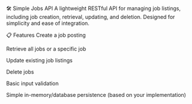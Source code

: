 🛠️ Simple Jobs API
A lightweight RESTful API for managing job listings, including job creation, retrieval, updating, and deletion. Designed for simplicity and ease of integration.

📋 Features
Create a job posting

Retrieve all jobs or a specific job

Update existing job listings

Delete jobs

Basic input validation

Simple in-memory/database persistence (based on your implementation)
